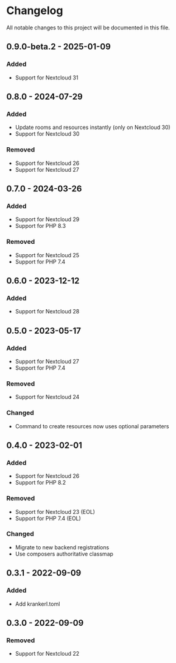 <!--
  - SPDX-FileCopyrightText: 2022 Nextcloud GmbH and Nextcloud contributors
  - SPDX-License-Identifier: AGPL-3.0-or-later
-->
# Changelog
All notable changes to this project will be documented in this file.

## 0.9.0-beta.2 - 2025-01-09
### Added
- Support for Nextcloud 31

## 0.8.0 - 2024-07-29
### Added
- Update rooms and resources instantly (only on Nextcloud 30)
- Support for Nextcloud 30
### Removed
- Support for Nextcloud 26
- Support for Nextcloud 27

## 0.7.0 - 2024-03-26
### Added
- Support for Nextcloud 29
- Support for PHP 8.3
### Removed
- Support for Nextcloud 25
- Support for PHP 7.4

## 0.6.0 - 2023-12-12
### Added
- Support for Nextcloud 28

## 0.5.0 - 2023-05-17
### Added
- Support for Nextcloud 27
- Support for PHP 7.4
### Removed
- Support for Nextcloud 24
### Changed
- Command to create resources now uses optional parameters

## 0.4.0 - 2023-02-01
### Added
- Support for Nextcloud 26
- Support for PHP 8.2
### Removed
- Support for Nextcloud 23 (EOL)
- Support for PHP 7.4 (EOL)
### Changed
- Migrate to new backend registrations
- Use composers authoritative classmap

## 0.3.1 - 2022-09-09
### Added
- Add krankerl.toml

## 0.3.0 - 2022-09-09
### Removed
- Support for Nextcloud 22
